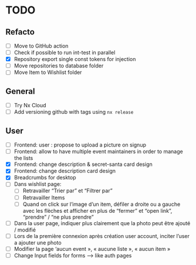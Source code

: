 # TODO

## Refacto

- [ ] Move to GitHub action
- [ ] Check if possible to run int-test in parallel
- [x] Repository export single const tokens for injection
- [ ] Move repositories to database folder
- [ ] Move Item to Wishlist folder

## General

- [ ] Try Nx Cloud
- [ ] Add versioning github with tags using `nx release`

## User

- [ ] Frontend: user : propose to upload a picture on signup
- [ ] Frontend: allow to have multiple event maintainers in order to manage the lists
- [x] Frontend: change description & secret-santa card design
- [x] Frontend: change description card design
- [x] Breadcrumbs for desktop
- [ ] Dans wishlist page:
    - [ ] Retravailler “Trier par” et “Filtrer par” 
    - [ ] Retravailler Items
    - [ ] Quand on click sur l’image d’un item, défiler a droite ou a gauche avec les flèches et afficher en plus de “fermer” et “open link”, “prendre” / “ne plus prendre”
- [ ] Dans la user page, indiquer plus clairement que la photo peut être ajouté / modifié
- [ ] Lors de la première connexion après création user account, inciter l’user a ajouter une photo
- [ ] Modifier la page ‘aucun event », « aucune liste », « aucun item » 
- [ ] Change Input fields for forms --> like auth pages
